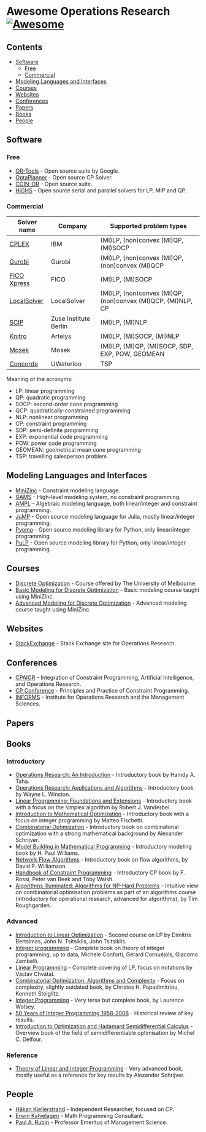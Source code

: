 # Awesome Operations Research [![Awesome](https://awesome.re/badge.svg)](https://github.com/sindresorhus/awesome)

## Contents

- [Software](#software)
  - [Free](#free)
  - [Commercial](#commercial)
- [Modeling Languages and Interfaces](#modeling-languages-and-interfaces)
- [Courses](#courses)
- [Websites](#websites)
- [Conferences](#conferences)
- [Papers](#papers)
- [Books](#books)
- [People](#people)

## Software

### Free

- [OR-Tools](https://developers.google.com/optimization) - Open source suite by Google.
- [OptaPlanner](https://www.optaplanner.org/) - Open source CP Solver.
- [COIN-OR](https://www.coin-or.org/) - Open source suite.
- [HiGHS](https://www.maths.ed.ac.uk/hall/HiGHS/) - Open source serial and parallel solvers for LP, MIP and QP.

### Commercial

| Solver name                                                              | Company               | Supported problem types                                      |
|--------------------------------------------------------------------------|-----------------------|--------------------------------------------------------------|
| [CPLEX](https://www.ibm.com/analytics/cplex-optimizer)                   | IBM                   | (MI)LP, (non)convex (MI)QP, (MI)SOCP                         |
| [Gurobi](https://www.gurobi.com/)                                        | Gurobi                | (MI)LP, (non)convex (MI)QP, (non)convex (MI)QCP              |
| [FICO Xpress](https://www.fico.com/en/products/fico-xpress-optimization) | FICO                  | (MI)LP, (MI)SOCP                                             |
| [LocalSolver](https://www.localsolver.com/)                              | LocalSolver           | (MI)LP, (non)convex (MI)QP, (non)convex (MI)QCP, (MI)NLP, CP |
| [SCIP](https://www.scipopt.org/)                                         | Zuse Institute Berlin | (MI)LP, (MI)NLP                                              |
| [Knitro](https://www.artelys.com/solvers/knitro/)                        | Artelys               | (MI)LP, (MI)SOCP, (MI)NLP                                    |
| [Mosek](https://www.mosek.com/)                                          | Mosek                 | (MI)LP, (MI)QP, (MI)SOCP, SDP, EXP, POW, GEOMEAN             |
| [Concorde](http://www.math.uwaterloo.ca/tsp/concorde.html)               | UWaterloo             | TSP                                                          |

Meaning of the acronyms:

- LP: linear programming
- QP: quadratic programming
- SOCP: second-order cone programming
- QCP: quadratically-constrained programming
- NLP: nonlinear programming
- CP: constraint programming
- SDP: semi-definite programming
- EXP: exponential code programming
- POW: power code programming
- GEOMEAN: geometrical mean cone programming
- TSP: travelling salesperson problem

## Modeling Languages and Interfaces

- [MiniZinc](https://www.minizinc.org/) - Constraint modeling language.
- [GAMS](https://www.gams.com/) - High-level modeling system, no constraint programming.
- [AMPL](https://www.ampl.com/) - Algebraic modeling language, both linear/integer and constraint programming.
- [JuMP](https://jump.dev/) - Open source modeling language for Julia, mostly linear/integer programming.
- [Pyomo](http://www.pyomo.org/) - Open source modeling library for Python, only linear/integer programming.
- [PuLP](https://coin-or.github.io/pulp/) - Open source modeling library for Python, only linear/integer programming.

## Courses

- [Discrete Optimization](https://www.coursera.org/learn/discrete-optimization) - Course offered by The University of Melbourne.
- [Basic Modeling for Discrete Optimization](https://www.coursera.org/learn/basic-modeling) - Basic modeling course taught using MiniZinc.
- [Advanced Modeling for Discrete Optimization](https://www.coursera.org/learn/advanced-modeling) - Advanced modeling course taught using MiniZinc.

## Websites

- [StackExchange](https://or.stackexchange.com/) - Stack Exchange site for Operations Research.

## Conferences

- [CPAIOR](https://cpaior.org/) - Integration of Constraint Programming, Artificial Intelligence, and Operations Research.
- [CP Conference](https://www.a4cp.org/events/cp-conference-series) - Principles and Practice of Constraint Programming.
- [INFORMS](https://www.informs.org/) - Institute for Operations Research and the Management Sciences.

## Papers

## Books

### Introductory

- [Operations Research: An Introduction](https://www.pearson.com/us/higher-education/program/Taha-Operations-Research-An-Introduction-10th-Edition/PGM334070.html) - Introductory book by Hamdy A. Taha.
- [Operations Research: Applications and Algorithms](https://www.amazon.com/Operations-Research-Applications-Algorithms-InfoTrac/dp/0534380581) - Introductory book by Wayne L. Winston.
- [Linear Programming: Foundations and Extensions](https://www.amazon.com/dp/303039414X/) - Introductory book with a focus on the simplex algorithm by Robert J. Vanderbei.
- [Introduction to Mathematical Optimization](https://www.amazon.com/dp/1692792024/) - Introductory book with a focus on integer programming by Matteo Fischetti.
- [Combinatorial Optimization](https://www.amazon.com/dp/3540443894/) - Introductory book on combinatorial optimization with a strong mathematical background by Alexander Schrijver.
- [Model Building in Mathematical Programming](https://www.wiley.com/en-ie/Model+Building+in+Mathematical+Programming,+5th+Edition-p-9781118443330) - Introductory modeling book by H. Paul Williams.
- [Network Flow Algorithms](https://www.amazon.com/Network-Flow-Algorithms-David-Williamson/dp/1107185890) - Introductory book on flow algorithms, by David P. Williamson.
- [Handbook of Constraint Programming](https://www.amazon.com/dp/0444527265) - Introductory CP book by F. Rossi, Peter van Beek and Toby Walsh.
- [Algorithms Illuminated: Algorithms for NP-Hard Problems](https://www.amazon.com/Algorithms-Illuminated-Part-NP-Hard-Problems/dp/0999282964) - Intuitive view on combinatorial optimisation problems as part of an algorithms course (introductory for operational research, advanced for algorithms), by Tim Roughgarden.

### Advanced

- [Introduction to Linear Optimization](https://www.amazon.com/dp/1886529191) - Second course on LP by Dimitris Bertsimas, John N. Tsitsiklis, John Tsitsiklis.
- [Integer programming](https://link.springer.com/book/10.1007/978-3-319-11008-0) - Complete book on theory of integer programming, up to data, Michele Conforti, Gérard Cornuéjols, Giacomo Zambelli.
- [Linear Programming](https://www.amazon.com/dp/1429280514/) - Complete covering of LP, focus on notations by Václav Chvátal.
- [Combinatorial Optimization: Algorithms and Complexity](https://www.amazon.com/dp/0486402584) - Focus on complexity, slightly outdated book, by Christos H. Papadimitriou, Kenneth Steiglitz.
- [Integer Programming](https://www.wiley.com/en-us/Integer+Programming%2C+2nd+Edition-p-9781119606536) - Very terse but complete book, by Laurence Wolsey.
- [50 Years of Integer Programming 1958-2008](https://link.springer.com/book/10.1007/978-3-540-68279-0) - Historical review of key results.
- [Introduction to Optimization and Hadamard Semidifferential Calculus](https://www.amazon.com/Introduction-Optimization-Hadamard-Semidifferential-Calculus/dp/1611975956) - Overview book of the field of semidifferentiable optimisation by Michel C. Delfour.

### Reference

- [Theory of Linear and Integer Programming](https://www.amazon.com/dp/0471908541/) - Very advanced book, mostly useful as a reference for key results by Alexander Schrijver.

## People

- [Håkan Kjellerstrand](http://hakank.org/) - Independent Researcher, focused on CP.
- [Erwin Kalvelagen](https://yetanothermathprogrammingconsultant.blogspot.com/) - Math Programming Consultant.
- [Paul A. Rubin](https://orinanobworld.blogspot.com/) - Professor Emeritus of Management Science.
